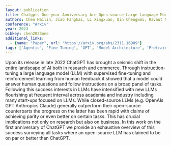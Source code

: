 ```yaml
---
layout: publication
title: Chatgpts One-year Anniversary Are Open-source Large Language Models Catching Up
authors: Chen Hailin, Jiao Fangkai, Li Xingxuan, Qin Chengwei, Ravaut Mathieu, Zhao Ruochen, Xiong Caiming, Joty Shafiq
conference: "Arxiv"
year: 2023
bibkey: chen2023one
additional_links:
  - {name: "Paper", url: "https://arxiv.org/abs/2311.16989"}
tags: ['Agentic', 'Fine Tuning', 'GPT', 'Model Architecture', 'Pretraining Methods', 'Reinforcement Learning', 'Survey Paper', 'Tools', 'Training Techniques']
---
```

Upon its release in late 2022 ChatGPT has brought a seismic shift in the entire landscape of AI both in research and commerce. Through instruction-tuning a large language model (LLM) with supervised fine-tuning and reinforcement learning from human feedback it showed that a model could answer human questions and follow instructions on a broad panel of tasks. Following this success interests in LLMs have intensified with new LLMs flourishing at frequent interval across academia and industry including many start-ups focused on LLMs. While closed-source LLMs (e.g. OpenAIs GPT Anthropics Claude) generally outperform their open-source counterparts the progress on the latter has been rapid with claims of achieving parity or even better on certain tasks. This has crucial implications not only on research but also on business. In this work on the first anniversary of ChatGPT we provide an exhaustive overview of this success surveying all tasks where an open-source LLM has claimed to be on par or better than ChatGPT.
